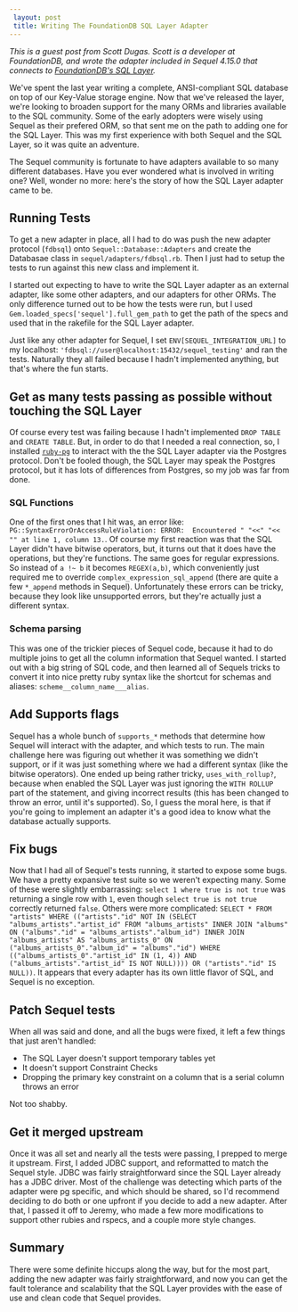 ```yaml
---
 layout: post
 title: Writing The FoundationDB SQL Layer Adapter
---
```


_This is a guest post from Scott Dugas. Scott is a developer at FoundationDB, and wrote the adapter included in Sequel 4.15.0 that connects to [FoundationDB's SQL Layer](https://foundationdb.com/layers/sql)._

We've spent the last year writing a complete, ANSI-compliant SQL database on top of our Key-Value storage engine. Now that we've released the layer, we're looking to broaden support for the many ORMs and libraries available to the SQL community. Some of the early adopters were wisely using Sequel as their prefered ORM, so that sent me on the path to adding one for the SQL Layer. This was my first experience with both Sequel and the SQL Layer, so it was quite an adventure.

The Sequel community is fortunate to have adapters available to so many different databases. Have you ever wondered what is involved in writing one? Well, wonder no more: here's the story of how the SQL Layer adapter came to be.

## Running Tests

To get a new adapter in place, all I had to do was push the new adapter protocol (`fdbsql`) onto `Sequel::Database::Adapters` and create the Databasae class in `sequel/adapters/fdbsql.rb`. Then I just had to setup the tests to run against this new class and implement it.

I started out expecting to have to write the SQL Layer adapter as an external adapter, like some other adapters, and our adapters for other ORMs. The only difference turned out to be how the tests were run, but I used `Gem.loaded_specs['sequel'].full_gem_path` to get the path of the specs and used that in the rakefile for the SQL Layer adapter.

Just like any other adapter for Sequel, I set `ENV[SEQUEL_INTEGRATION_URL]` to my localhost: `'fdbsql://user@localhost:15432/sequel_testing'` and ran the tests. Naturally they all failed because I hadn't implemented anything, but that's where the fun starts.

## Get as many tests passing as possible without touching the SQL Layer

Of course every test was failing because I hadn't implemented `DROP TABLE` and `CREATE TABLE`. But, in order to do that I needed a real connection, so, I installed [`ruby-pg`](https://bitbucket.org/ged/ruby-pg/wiki/Home) to interact with the the SQL Layer adapter via the Postgres protocol. Don't be fooled though, the SQL Layer may speak the Postgres protocol, but it has lots of differences from Postgres, so my job was far from done.

### SQL Functions

One of the first ones that I hit  was, an error like: `PG::SyntaxErrorOrAccessRuleViolation: ERROR:  Encountered " "<<" "<< "" at line 1, column 13.`. Of course my first reaction was that the SQL Layer didn't have bitwise operators, but, it turns out that it does have the operations, but they're functions. The same goes for regular expressions. So instead of `a !~ b` it becomes `REGEX(a,b)`, which conveniently just required me to override `complex_expression_sql_append` (there are quite a few `*_append` methods in Sequel). Unfortunately these errors can be tricky, because they look like unsupported errors, but they're actually just a different syntax.

### Schema parsing

This was one of the trickier pieces of Sequel code, because it had to do multiple joins to get all the column information that Sequel wanted. I started out with a big string of SQL code, and then learned all of Sequels tricks to convert it into nice pretty ruby syntax like the shortcut for schemas and aliases: `scheme__column_name___alias`.

## Add Supports flags

Sequel has a whole bunch of `supports_*` methods that determine how Sequel will interact with the adapter, and which tests to run. The main challenge here was figuring out whether it was something we didn't support, or if it was just something where we had a different syntax (like the bitwise operators). One ended up being rather tricky, `uses_with_rollup?`, because when enabled the SQL Layer was just ignoring the `WITH ROLLUP` part of the statement, and giving incorrect results (this has been changed to throw an error, until it's supported). So, I guess the moral here, is that if you're going to implement an adapter it's a good idea to know what the database actually supports.

## Fix bugs

Now that I had all of Sequel's tests running, it started to expose some bugs. We have a pretty expansive test suite so we weren't expecting many. Some of these were slightly embarrassing: `select 1 where true is not true` was returning a single row with `1`, even though `select true is not true` correctly returned `false`. Others were more complicated: `SELECT * FROM "artists" WHERE (("artists"."id" NOT IN (SELECT "albums_artists"."artist_id" FROM "albums_artists" INNER JOIN "albums" ON ("albums"."id" = "albums_artists"."album_id") INNER JOIN "albums_artists" AS "albums_artists_0" ON ("albums_artists_0"."album_id" = "albums"."id") WHERE (("albums_artists_0"."artist_id" IN (1, 4)) AND ("albums_artists"."artist_id" IS NOT NULL)))) OR ("artists"."id" IS NULL))`. It appears that every adapter has its own little flavor of SQL, and Sequel is no exception.

## Patch Sequel tests

When all was said and done, and all the bugs were fixed, it left a few things that just aren't handled:

* The SQL Layer doesn't support temporary tables yet
* It doesn't support Constraint Checks
* Dropping the primary key constraint on a column that is a serial column throws an error

Not too shabby.

## Get it merged upstream

Once it was all set and nearly all the tests were passing, I prepped to merge it upstream. First, I added JDBC support, and reformatted to match the Sequel style. JDBC was fairly straightforward since the SQL Layer already has a JDBC driver. Most of the challenge was detecting which parts of the adapter were pg specific, and which should be shared, so I'd recommend deciding to do both or one upfront if you decide to add a new adapter. After that, I passed it off to Jeremy, who made a few more modifications to support other rubies and rspecs, and a couple more style changes.


## Summary

There were some definite hiccups along the way, but for the most part, adding the new adapter was fairly straightforward, and now you can get the fault tolerance and scalability that the SQL Layer provides with the ease of use and clean code that Sequel provides.


